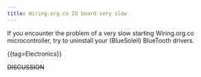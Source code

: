 ```yaml
---
title: Wiring.org.co IO board very slow
---
```

If you encounter the problem of a very slow starting Wiring.org.co microcontroller, try to uninstall your (BlueSoleil) BlueTooth drivers.

{{tag>Electronics}}


~~DISCUSSION~~
